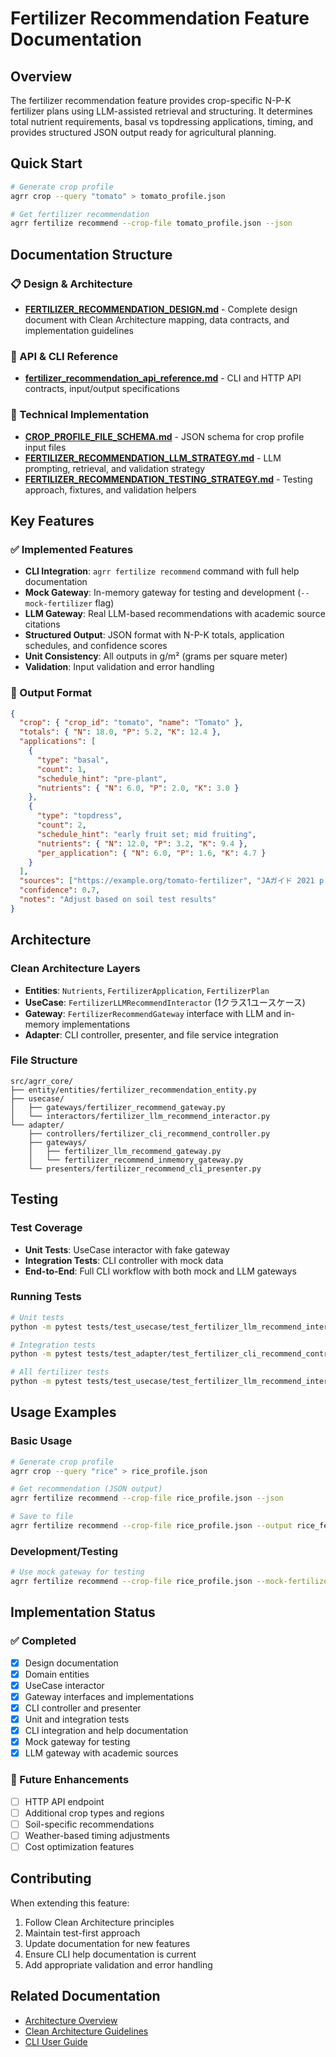 # Fertilizer Recommendation Feature Documentation

## Overview
The fertilizer recommendation feature provides crop-specific N-P-K fertilizer plans using LLM-assisted retrieval and structuring. It determines total nutrient requirements, basal vs topdressing applications, timing, and provides structured JSON output ready for agricultural planning.

## Quick Start
```bash
# Generate crop profile
agrr crop --query "tomato" > tomato_profile.json

# Get fertilizer recommendation
agrr fertilize recommend --crop-file tomato_profile.json --json
```

## Documentation Structure

### 📋 Design & Architecture
- **[FERTILIZER_RECOMMENDATION_DESIGN.md](architecture/FERTILIZER_RECOMMENDATION_DESIGN.md)** - Complete design document with Clean Architecture mapping, data contracts, and implementation guidelines

### 🔌 API & CLI Reference
- **[fertilizer_recommendation_api_reference.md](api/fertilizer_recommendation_api_reference.md)** - CLI and HTTP API contracts, input/output specifications

### 🧪 Technical Implementation
- **[CROP_PROFILE_FILE_SCHEMA.md](technical/CROP_PROFILE_FILE_SCHEMA.md)** - JSON schema for crop profile input files
- **[FERTILIZER_RECOMMENDATION_LLM_STRATEGY.md](guides/FERTILIZER_RECOMMENDATION_LLM_STRATEGY.md)** - LLM prompting, retrieval, and validation strategy
- **[FERTILIZER_RECOMMENDATION_TESTING_STRATEGY.md](guides/FERTILIZER_RECOMMENDATION_TESTING_STRATEGY.md)** - Testing approach, fixtures, and validation helpers

## Key Features

### ✅ Implemented Features
- **CLI Integration**: `agrr fertilize recommend` command with full help documentation
- **Mock Gateway**: In-memory gateway for testing and development (`--mock-fertilizer` flag)
- **LLM Gateway**: Real LLM-based recommendations with academic source citations
- **Structured Output**: JSON format with N-P-K totals, application schedules, and confidence scores
- **Unit Consistency**: All outputs in g/m² (grams per square meter)
- **Validation**: Input validation and error handling

### 🎯 Output Format
```json
{
  "crop": { "crop_id": "tomato", "name": "Tomato" },
  "totals": { "N": 18.0, "P": 5.2, "K": 12.4 },
  "applications": [
    {
      "type": "basal",
      "count": 1,
      "schedule_hint": "pre-plant",
      "nutrients": { "N": 6.0, "P": 2.0, "K": 3.0 }
    },
    {
      "type": "topdress",
      "count": 2,
      "schedule_hint": "early fruit set; mid fruiting",
      "nutrients": { "N": 12.0, "P": 3.2, "K": 9.4 },
      "per_application": { "N": 6.0, "P": 1.6, "K": 4.7 }
    }
  ],
  "sources": ["https://example.org/tomato-fertilizer", "JAガイド 2021 p.12-18"],
  "confidence": 0.7,
  "notes": "Adjust based on soil test results"
}
```

## Architecture

### Clean Architecture Layers
- **Entities**: `Nutrients`, `FertilizerApplication`, `FertilizerPlan`
- **UseCase**: `FertilizerLLMRecommendInteractor` (1クラス1ユースケース)
- **Gateway**: `FertilizerRecommendGateway` interface with LLM and in-memory implementations
- **Adapter**: CLI controller, presenter, and file service integration

### File Structure
```
src/agrr_core/
├── entity/entities/fertilizer_recommendation_entity.py
├── usecase/
│   ├── gateways/fertilizer_recommend_gateway.py
│   └── interactors/fertilizer_llm_recommend_interactor.py
└── adapter/
    ├── controllers/fertilizer_cli_recommend_controller.py
    ├── gateways/
    │   ├── fertilizer_llm_recommend_gateway.py
    │   └── fertilizer_recommend_inmemory_gateway.py
    └── presenters/fertilizer_recommend_cli_presenter.py
```

## Testing

### Test Coverage
- **Unit Tests**: UseCase interactor with fake gateway
- **Integration Tests**: CLI controller with mock data
- **End-to-End**: Full CLI workflow with both mock and LLM gateways

### Running Tests
```bash
# Unit tests
python -m pytest tests/test_usecase/test_fertilizer_llm_recommend_interactor.py -v

# Integration tests  
python -m pytest tests/test_adapter/test_fertilizer_cli_recommend_controller.py -v

# All fertilizer tests
python -m pytest tests/test_usecase/test_fertilizer_llm_recommend_interactor.py tests/test_adapter/test_fertilizer_cli_recommend_controller.py -v
```

## Usage Examples

### Basic Usage
```bash
# Generate crop profile
agrr crop --query "rice" > rice_profile.json

# Get recommendation (JSON output)
agrr fertilize recommend --crop-file rice_profile.json --json

# Save to file
agrr fertilize recommend --crop-file rice_profile.json --output rice_fertilizer.json
```

### Development/Testing
```bash
# Use mock gateway for testing
agrr fertilize recommend --crop-file rice_profile.json --mock-fertilizer --json
```

## Implementation Status

### ✅ Completed
- [x] Design documentation
- [x] Domain entities
- [x] UseCase interactor
- [x] Gateway interfaces and implementations
- [x] CLI controller and presenter
- [x] Unit and integration tests
- [x] CLI integration and help documentation
- [x] Mock gateway for testing
- [x] LLM gateway with academic sources

### 🔄 Future Enhancements
- [ ] HTTP API endpoint
- [ ] Additional crop types and regions
- [ ] Soil-specific recommendations
- [ ] Weather-based timing adjustments
- [ ] Cost optimization features

## Contributing

When extending this feature:
1. Follow Clean Architecture principles
2. Maintain test-first approach
3. Update documentation for new features
4. Ensure CLI help documentation is current
5. Add appropriate validation and error handling

## Related Documentation
- [Architecture Overview](architecture/ARCHITECTURE.md)
- [Clean Architecture Guidelines](architecture/CLEAN_ARCHITECTURE_GATEWAY_GUIDELINES.md)
- [CLI User Guide](../CLI_HELP_TEST_CASES.md)
